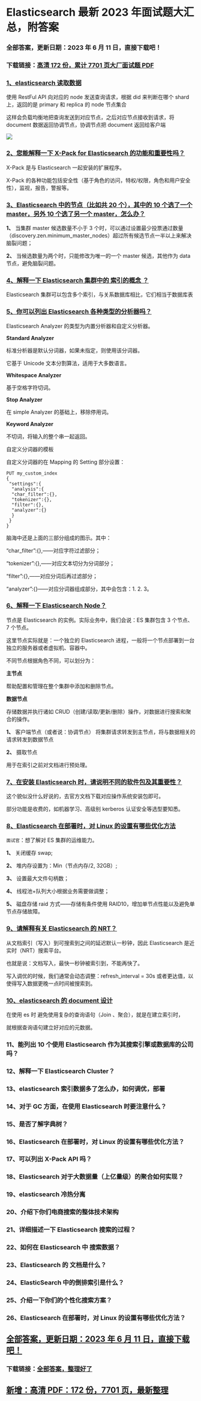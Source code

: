 # Elasticsearch 最新 2023 年面试题大汇总，附答案

### 全部答案，更新日期：2023 年 6 月 11 日，直接下载吧！

### 下载链接：[高清 172 份，累计 7701 页大厂面试题 PDF](https://gitlab.gaorta.com/devteam/learning-journey/study-materials-collection/-/tree/master/docs/index.md)

### [1、elasticsearch 读取数据](https://gitlab.gaorta.com/devteam/learning-journey/study-materials-collection/-/tree/master/docs/Elasticsearch/Elasticsearch最新2021年面试题大汇总，附答案.md#1elasticsearch-读取数据)

使用 RestFul API 向对应的 node 发送查询请求，根据 did 来判断在哪个 shard 上，返回的是 primary 和 replica 的 node 节点集合

这样会负载均衡地把查询发送到对应节点，之后对应节点接收到请求，将 document 数据返回协调节点，协调节点把 document 返回给客户端

![](https://image-static.segmentfault.com/277/237/2772379432-5e5b563f9a221_articlex#alt=3cI6RP.png)

### [2、您能解释一下 X-Pack for Elasticsearch 的功能和重要性吗？](https://gitlab.gaorta.com/devteam/learning-journey/study-materials-collection/-/tree/master/docs/Elasticsearch/Elasticsearch最新2021年面试题大汇总，附答案.md#2您能解释一下x-pack-for-elasticsearch的功能和重要性吗)

X-Pack 是与 Elasticsearch 一起安装的扩展程序。

X-Pack 的各种功能包括安全性（基于角色的访问，特权/权限，角色和用户安全性），监视，报告，警报等。

### [3、Elasticsearch 中的节点（比如共 20 个），其中的 10 个选了一个 master，另外 10 个选了另一个 master，怎么办？](https://gitlab.gaorta.com/devteam/learning-journey/study-materials-collection/-/tree/master/docs/Elasticsearch/Elasticsearch最新2021年面试题大汇总，附答案.md#3elasticsearch-中的节点比如共-20-个其中的-10-个选了一个master另外-10-个选了另一个-master怎么办)

**1、** 当集群 master 候选数量不小于 3 个时，可以通过设置最少投票通过数量（discovery.zen.minimum_master_nodes）超过所有候选节点一半以上来解决脑裂问题；

**2、** 当候选数量为两个时，只能修改为唯一的一个 master 候选，其他作为 data 节点，避免脑裂问题。

### [4、解释一下 Elasticsearch 集群中的 索引的概念 ？](https://gitlab.gaorta.com/devteam/learning-journey/study-materials-collection/-/tree/master/docs/Elasticsearch/Elasticsearch最新2021年面试题大汇总，附答案.md#4解释一下-elasticsearch集群中的-索引的概念-)

Elasticsearch 集群可以包含多个索引，与关系数据库相比，它们相当于数据库表

### [5、你可以列出 Elasticsearch 各种类型的分析器吗？](https://gitlab.gaorta.com/devteam/learning-journey/study-materials-collection/-/tree/master/docs/Elasticsearch/Elasticsearch最新2021年面试题大汇总，附答案.md#5你可以列出-elasticsearch-各种类型的分析器吗)

Elasticsearch Analyzer 的类型为内置分析器和自定义分析器。

**Standard Analyzer**

标准分析器是默认分词器，如果未指定，则使用该分词器。

它基于 Unicode 文本分割算法，适用于大多数语言。

**Whitespace Analyzer**

基于空格字符切词。

**Stop Analyzer**

在 simple Analyzer 的基础上，移除停用词。

**Keyword Analyzer**

不切词，将输入的整个串一起返回。

自定义分词器的模板

自定义分词器的在 Mapping 的 Setting 部分设置：

```
PUT my_custom_index
{
 "settings":{
  "analysis":{
  "char_filter":{},
  "tokenizer":{},
  "filter":{},
  "analyzer":{}
  }
 }
}
```

脑海中还是上面的三部分组成的图示。其中：

“char_filter”:{},——对应字符过滤部分；

“tokenizer”:{},——对应文本切分为分词部分；

“filter”:{},——对应分词后再过滤部分；

“analyzer”:{}——对应分词器组成部分，其中会包含：1. 2. 3。

### [6、解释一下 Elasticsearch Node？](https://gitlab.gaorta.com/devteam/learning-journey/study-materials-collection/-/tree/master/docs/Elasticsearch/Elasticsearch最新2021年面试题大汇总，附答案.md#6解释一下-elasticsearch-node)

节点是 Elasticsearch 的实例。实际业务中，我们会说：ES 集群包含 3 个节点、7 个节点。

这里节点实际就是：一个独立的 Elasticsearch 进程，一般将一个节点部署到一台独立的服务器或者虚拟机、容器中。

不同节点根据角色不同，可以划分为：

**主节点**

帮助配置和管理在整个集群中添加和删除节点。

**数据节点**

存储数据并执行诸如 CRUD（创建/读取/更新/删除）操作，对数据进行搜索和聚合的操作。

**1、** 客户端节点（或者说：协调节点） 将集群请求转发到主节点，将与数据相关的请求转发到数据节点

**2、** 摄取节点

用于在索引之前对文档进行预处理。

### [7、在安装 Elasticsearch 时，请说明不同的软件包及其重要性？](https://gitlab.gaorta.com/devteam/learning-journey/study-materials-collection/-/tree/master/docs/Elasticsearch/Elasticsearch最新2021年面试题大汇总，附答案.md#7在安装elasticsearch时请说明不同的软件包及其重要性)

这个貌似没什么好说的，去官方文档下载对应操作系统安装包即可。

部分功能是收费的，如机器学习、高级别 kerberos 认证安全等选型要知悉。

### [8、Elasticsearch 在部署时，对 Linux 的设置有哪些优化方法](https://gitlab.gaorta.com/devteam/learning-journey/study-materials-collection/-/tree/master/docs/Elasticsearch/Elasticsearch最新2021年面试题大汇总，附答案.md#8elasticsearch在部署时对linux的设置有哪些优化方法)

`面试官`：想了解对 ES 集群的运维能力。

**1、** 关闭缓存 swap;

**2、** 堆内存设置为：Min（节点内存/2, 32GB）;

**3、** 设置最大文件句柄数；

**4、** 线程池+队列大小根据业务需要做调整；

**5、** 磁盘存储 raid 方式——存储有条件使用 RAID10，增加单节点性能以及避免单节点存储故障。

### [9、请解释有关 Elasticsearch 的 NRT？](https://gitlab.gaorta.com/devteam/learning-journey/study-materials-collection/-/tree/master/docs/Elasticsearch/Elasticsearch最新2021年面试题大汇总，附答案.md#9请解释有关-elasticsearch的-nrt)

从文档索引（写入）到可搜索到之间的延迟默认一秒钟，因此 Elasticsearch 是近实时（NRT）搜索平台。

也就是说：文档写入，最快一秒钟被索引到，不能再快了。

写入调优的时候，我们通常会动态调整：refresh_interval = 30s 或者更达值，以使得写入数据更晚一点时间被搜索到。

### [10、elasticsearch 的 document 设计](https://gitlab.gaorta.com/devteam/learning-journey/study-materials-collection/-/tree/master/docs/Elasticsearch/Elasticsearch最新2021年面试题大汇总，附答案.md#10elasticsearch-的-document设计)

在使用 es 时 避免使用复杂的查询语句（Join 、聚合），就是在建立索引时，

就根据查询语句建立好对应的元数据。

### 11、能列出 10 个使用 Elasticsearch 作为其搜索引擎或数据库的公司吗？

### 12、解释一下 Elasticsearch Cluster？

### 13、elasticsearch 索引数据多了怎么办，如何调优，部署

### 14、对于 GC 方面，在使用 Elasticsearch 时要注意什么？

### 15、是否了解字典树？

### 16、Elasticsearch 在部署时，对 Linux 的设置有哪些优化方法？

### 17、可以列出 X-Pack API 吗？

### 18、Elasticsearch 对于大数据量（上亿量级）的聚合如何实现？

### 19、elasticsearch 冷热分离

### 20、介绍下你们电商搜索的整体技术架构

### 21、详细描述一下 Elasticsearch 搜索的过程？

### 22、如何在 Elasticsearch 中 搜索数据？

### 23、Elasticsearch 的 文档是什么？

### 24、ElasticSearch 中的倒排索引是什么？

### 25、介绍一下你们的个性化搜索方案？

### 26、Elasticsearch 在部署时，对 Linux 的设置有哪些优化方法？

## [全部答案，更新日期：2023 年 6 月 11 日，直接下载吧！](https://gitlab.gaorta.com/devteam/learning-journey/study-materials-collection/-/tree/master/docs/daan.md)

### 下载链接：[全部答案，整理好了](https://gitlab.gaorta.com/devteam/learning-journey/study-materials-collection/-/tree/master/docs/daan.md)

## [新增：高清 PDF：172 份，7701 页，最新整理](https://gitlab.gaorta.com/devteam/learning-journey/study-materials-collection/-/tree/master/docs/daan.md)
